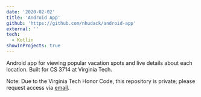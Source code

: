 ```yaml
---
date: '2020-02-02'
title: 'Android App'
github: 'https://github.com/nhudack/android-app'
external: ''
tech:
  - Kotlin
showInProjects: true
---
```


Android app for viewing popular vacation spots and live details about each location. Built for CS 3714 at Virginia Tech.

Note: Due to the Virginia Tech Honor Code, this repository is private; please request access via [email](mailto:nhudack@gmail.com).

